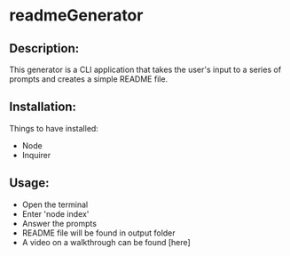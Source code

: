 # readmeGenerator

## Description: 
This generator is a CLI application that takes the user's input to a series of prompts and creates a simple README file.

## Installation: 
Things to have installed: 
- Node
- Inquirer

## Usage: 
- Open the terminal
- Enter 'node index'
- Answer the prompts 
- README file will be found in output folder
- A video on a walkthrough can be found [here]

